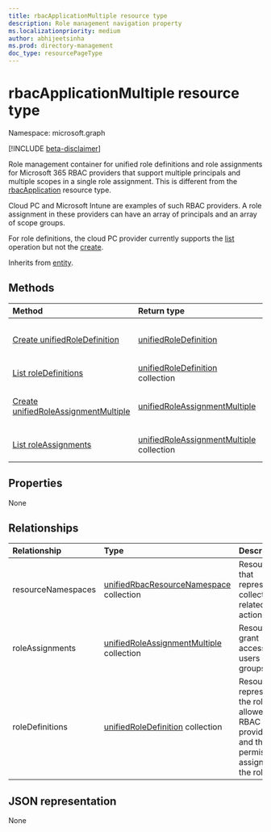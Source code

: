 ```yaml
---
title: rbacApplicationMultiple resource type
description: Role management navigation property
ms.localizationpriority: medium
author: abhijeetsinha
ms.prod: directory-management
doc_type: resourcePageType
---
```


# rbacApplicationMultiple resource type

Namespace: microsoft.graph

[!INCLUDE [beta-disclaimer](../../includes/beta-disclaimer.md)]

Role management container for unified role definitions and role assignments for Microsoft 365 RBAC providers that support multiple principals and multiple scopes in a single role assignment. This is different from the [rbacApplication](rbacapplication.md) resource type.

Cloud PC and Microsoft Intune are examples of such RBAC providers. A role assignment in these providers can have an array of principals and an array of scope groups.

For role definitions, the cloud PC provider currently supports the [list](../api/rbacapplication-list-roledefinitions.md) operation but not the [create](../api/rbacapplication-post-roledefinitions.md).

Inherits from [entity](entity.md).

## Methods

| Method                                                                                         | Return type                                                                  | Description                                                                              |
| :--------------------------------------------------------------------------------------------- | :--------------------------------------------------------------------------- | :--------------------------------------------------------------------------------------- |
| [Create unifiedRoleDefinition](../api/rbacapplication-post-roledefinitions.md)                 | [unifiedRoleDefinition](unifiedroledefinition.md)                            | Create a new unifiedRoleDefinition by posting to the roleDefinitions collection.         |
| [List roleDefinitions](../api/rbacapplication-list-roledefinitions.md)                         | [unifiedRoleDefinition](unifiedroledefinition.md) collection                 | Get a unifiedRoleDefinition object collection.                                           |
| [Create unifiedRoleAssignmentMultiple](../api/rbacapplicationmultiple-post-roleassignments.md) | [unifiedRoleAssignmentMultiple](unifiedroleassignmentmultiple.md)            | Create a new unifiedRoleAssignmentMultiple by posting to the roleAssignments collection. |
| [List roleAssignments](../api/rbacapplicationmultiple-list-roleassignments.md)                 | [unifiedRoleAssignmentMultiple](unifiedroleassignmentmultiple.md) collection | Get unifiedRoleAssignmentMultiple object collection.                                     |

## Properties

None

## Relationships

| Relationship       | Type                                                                                      | Description                                                                                          |
| :----------------- | :---------------------------------------------------------------------------------------- | :--------------------------------------------------------------------------------------------------- |
| resourceNamespaces | [unifiedRbacResourceNamespace](../resources/unifiedrbacresourcenamespace.md) collection   | Resource that represents a collection of related actions.                                            |
| roleAssignments    | [unifiedRoleAssignmentMultiple](../resources/unifiedroleassignmentmultiple.md) collection | Resource to grant access to users or groups.                                                         |
| roleDefinitions    | [unifiedRoleDefinition](../resources/unifiedroledefinition.md) collection                 | Resource representing the roles allowed by RBAC providers and the permissions assigned to the roles. |

## JSON representation

None

<!-- uuid: 16cd6b66-4b1a-43a1-adaf-3a886856ed98
2019-02-04 14:57:30 UTC -->

<!-- {
  "type": "#page.annotation",
  "description": "rbacApplicationMultiple resource",
  "keywords": "",
  "section": "documentation",
  "tocPath": ""
}-->
